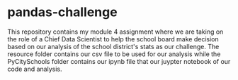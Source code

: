 # pandas-challenge


This repository contains my module 4 assignment where we are taking on the role of a Chief Data Scientist to help the school board make decision based on our analysis of the school district's stats as our challenge. The resource folder contains our csv file to be used for our analysis while the PyCitySchools folder contains our ipynb file that our juypter notebook of our code and analysis.